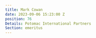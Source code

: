 ```yaml
---
title: Mark Cowan
date: 2023-09-06 15:23:00 Z
position: 76
Details: Potomac International Partners
Section: emeritus
---
```


